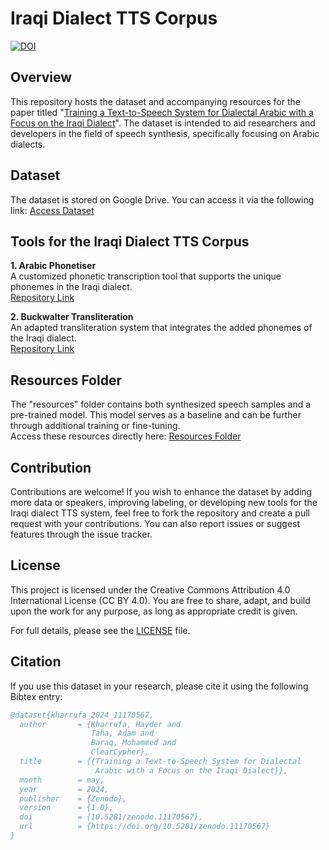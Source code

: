 # Iraqi Dialect TTS Corpus
[![DOI](https://zenodo.org/badge/DOI/10.5281/zenodo.11170567.svg)](https://doi.org/10.5281/zenodo.11170567)

## Overview
This repository hosts the dataset and accompanying resources for the paper titled "[Training a Text-to-Speech System for Dialectal Arabic with a Focus on the Iraqi Dialect](https://doi.org/10.5281/zenodo.11170567)". The dataset is intended to aid researchers and developers in the field of speech synthesis, specifically focusing on Arabic dialects.

## Dataset
The dataset is stored on Google Drive. You can access it via the following link:
[Access Dataset](https://drive.google.com/path_to_your_dataset)

## Tools for the Iraqi Dialect TTS Corpus

**1. Arabic Phonetiser**  
A customized phonetic transcription tool that supports the unique phonemes in the Iraqi dialect.  
[Repository Link](https://github.com/hayderkharrufa/arabic-phonetiser)

**2. Buckwalter Transliteration**  
An adapted transliteration system that integrates the added phonemes of the Iraqi dialect.  
[Repository Link](https://github.com/hayderkharrufa/arabic-buckwalter-transliteration)

## Resources Folder
The "resources" folder contains both synthesized speech samples and a pre-trained model. This model serves as a baseline and can be further through additional training or fine-tuning.  
Access these resources directly here: [Resources Folder](https://github.com/hayderkharrufa/iraqi-dialect-tts-corpus/tree/main/resources)

## Contribution
Contributions are welcome! If you wish to enhance the dataset by adding more data or speakers, improving labeling, or developing new tools for the Iraqi dialect TTS system, feel free to fork the repository and create a pull request with your contributions. You can also report issues or suggest features through the issue tracker.

## License
This project is licensed under the Creative Commons Attribution 4.0 International License (CC BY 4.0). You are free to share, adapt, and build upon the work for any purpose, as long as appropriate credit is given.

For full details, please see the [LICENSE](LICENSE) file.

## Citation
If you use this dataset in your research, please cite it using the following Bibtex entry:

```bibtex
@dataset{kharrufa_2024_11170567,
  author       = {Kharrufa, Hayder and
                  Taha, Adam and
                  Baraq, Mohammed and
                  ClearCypher},
  title        = {{Training a Text-to-Speech System for Dialectal 
                   Arabic with a Focus on the Iraqi Dialect}},
  month        = may,
  year         = 2024,
  publisher    = {Zenodo},
  version      = {1.0},
  doi          = {10.5281/zenodo.11170567},
  url          = {https://doi.org/10.5281/zenodo.11170567}
}
